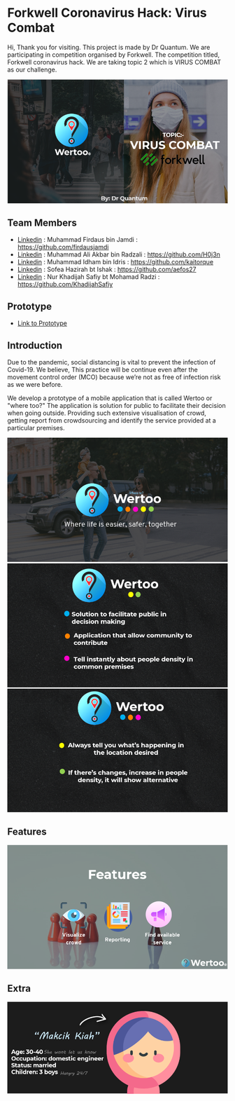 # Forkwell Coronavirus Hack: Virus Combat

Hi, Thank you for visiting. This project is made by Dr Quantum. We are participating in competition organised by Forkwell. The competition titled, Forkwell coronavirus hack. We are taking topic 2 which is VIRUS COMBAT as our challenge.

![](1.png)

## Team Members

- [Linkedin](https://www.linkedin.com/in/firdaus-j-4677a6124/) : Muhammad Firdaus bin Jamdi : https://github.com/firdausjamdi
- [Linkedin](https://www.linkedin.com/in/mdaliakbar98/) : Muhammad Ali Akbar bin Radzali : https://github.com/H0j3n
- [Linkedin](https://www.linkedin.com/in/kaitorque/) : Muhammad Idham bin Idris : https://github.com/kaitorque
- [Linkedin](https://www.linkedin.com/in/sofea-hazirah-ishak-667428197/) : Sofea Hazirah bt Ishak : https://github.com/aefos27
- [Linkedin](https://www.linkedin.com/in/nur-khadijah-safiy-6427a8182/) : Nur Khadijah Safiy bt Mohamad Radzi : https://github.com/KhadijahSafiy

## Prototype
- [Link to Prototype](https://www.figma.com/proto/nIsg2chNvvzkY1AnwRKiWs/Virus-Combat?node-id=64%3A358&scaling=min-zoom)

## Introduction

Due to the pandemic, social distancing is vital to prevent the infection of Covid-19. We believe, This practice will be continue even after the movement control order (MCO) because we’re not as free of infection risk as we were before.

We develop a prototype of a mobile application that is called Wertoo or "where too?" The application is solution for public to facilitate their decision when going outside. Providing such extensive visualisation of crowd, getting report from crowdsourcing and identify the service provided at a particular premises.
  
![](2.png)
![](3.png)
![](4.png)

## Features

![](5.png)

## Extra 

![](7.png)




